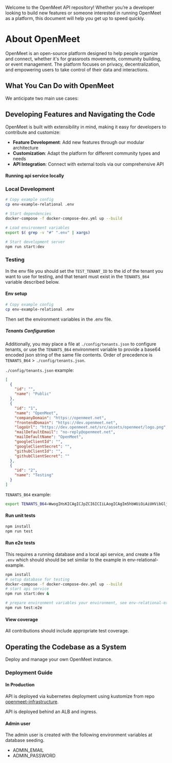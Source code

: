 Welcome to the OpenMeet API repository! Whether you’re a developer looking to build new features or someone interested in running OpenMeet as a platform, this document will help you get up to speed quickly.

# About OpenMeet

OpenMeet is an open-source platform designed to help people organize and connect, whether it's for grassroots movements, community building, or event management. The platform 
focuses on privacy, decentralization, and empowering users to take control of their data and interactions.

## What You Can Do with OpenMeet

We anticipate two main use cases:
## Developing Features and Navigating the Code

OpenMeet is built with extensibility in mind, making it easy for developers to contribute and customize:

- **Feature Development**: Add new features through our modular architecture
- **Customization**: Adapt the platform for different community types and needs
- **API Integration**: Connect with external tools via our comprehensive API

#### Running api service locally

### Local Development

```bash
# Copy example config
cp env-example-relational .env

# Start dependencies
docker-compose -f docker-compose-dev.yml up --build

# Load environment variables
export $( grep -v "#" ".env" | xargs)

# Start development server
npm run start:dev
```

### Testing

In the env file you should set the `TEST_TENANT_ID` to the id of the tenant you want to use for testing, and that tenant must exist in the `TENANTS_B64` variable described below.

#### Env setup

```bash
# Copy example config
cp env-example-relational .env
```

Then set the environment variables in the .env file.

##### Tenants Configuration

Additionally, you may place a file  at `./config/tenants.json` to configure tenants, or use the `TENANTS_B64` environment variable to provide a base64 encoded json string of the same file contents.  Order of precedence is `TENANTS_B64` > `./config/tenants.json`.

`./config/tenants.json` example:
```json
[
  {
    "id": "",
    "name": "Public"
  },
  {
    "id": "1",
    "name": "OpenMeet",
    "companyDomain": "https://openmeet.net",
    "frontendDomain": "https://dev.openmeet.net",
    "logoUrl": "https://dev.openmeet.net/src/assets/openmeet/logo.png",
    "mailDefaultEmail": "no-reply@openmeet.net",
    "mailDefaultName": "OpenMeet",
    "googleClientId": "",
    "googleClientSecret": "",
    "githubClientId": "",
    "githubClientSecret": ""
  },
  {
    "id": "2",
    "name": "Testing"
  }
]
```

`TENANTS_B64` example:
```bash
export TENANTS_B64=WwogIHsKICAgICJpZCI6ICIiLAogICAgIm5hbWUiOiAiUHVibGljIgogIH0sCiAgewogICAgImlkIjogIjEiLAogICAgIm5hbWUiOiAiT3Blbk1lZXQiCiAgfSwKICB7CiAgICAiaWQiOiAidGVzdGluZyIsCiAgICAibmFtZSI6ICJUZXN0aW5nIgogIH0KXQ==
```

#### Run unit tests

``` bash
npm install
npm run test
```

#### Run e2e tests

This requires a running database and a local api service, and create a file `.env` which should should be set similar to the example in env-relational-example.

``` bash
npm install
# setup database for testing
docker-compose -f docker-compose-dev.yml up --build
# start api service
npm run start:dev &

# prepare environment variables your environment, see env-relational-example
npm run test:e2e
```

#### View coverage

All contributions should include appropriate test coverage.

## Operating the Codebase as a System

Deploy and manage your own OpenMeet instance.

### Deployment Guide

#### In Production

API is deployed via kubernetes deployment using kustomize from repo [openmeet-infrastructure](https://github.com/OpenMeet-Team/openmeet-infrastructure/tree/main/k8s/api).

API is deployed behind an ALB and ingress.

#### Admin user

The admin user is created with the following environment variables at database seeding.

- ADMIN_EMAIL
- ADMIN_PASSWORD


